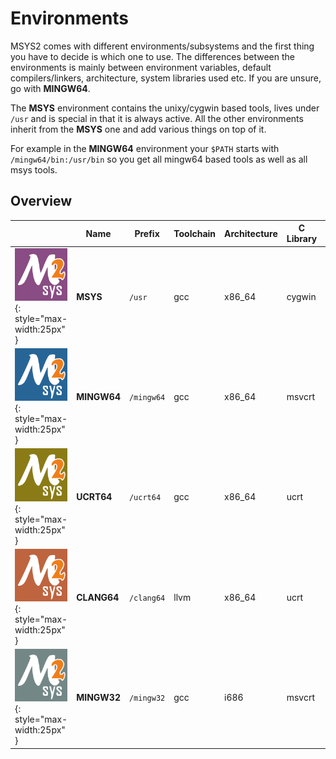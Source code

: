 # Environments

MSYS2 comes with different environments/subsystems and the first thing you have
to decide is which one to use. The differences between the environments is
mainly between environment variables, default compilers/linkers, architecture,
system libraries used etc. If you are unsure, go with **MINGW64**.

The **MSYS** environment contains the unixy/cygwin based tools, lives under
`/usr` and is special in that it is always active. All the other environments
inherit from the **MSYS** one and add various things on top of it.

For example in the **MINGW64** environment your `$PATH` starts with
`/mingw64/bin:/usr/bin` so you get all mingw64 based tools as well as all msys
tools.

## Overview

|| Name | Prefix | Toolchain | Architecture | C Library | C++ Library |
| - |-  |-       |-|-|-|-|
| ![msys](msys.png){: style="max-width:25px" } | **MSYS** | `/usr` | gcc | x86_64 | cygwin | cygwin |
| ![mingw64](mingw64.png){: style="max-width:25px" } | **MINGW64** | `/mingw64` | gcc | x86_64 | msvcrt | libstdc++ |
| ![ucrt64](ucrt64.png){: style="max-width:25px" } | **UCRT64** | `/ucrt64` | gcc | x86_64 | ucrt | libstdc++ |
| ![clang64](clang64.png){: style="max-width:25px" } | **CLANG64** | `/clang64` | llvm | x86_64 | ucrt | libc++ |
| ![mingw32](mingw32.png){: style="max-width:25px" } | **MINGW32** | `/mingw32` |  gcc | i686  | msvcrt | libstdc++ |

